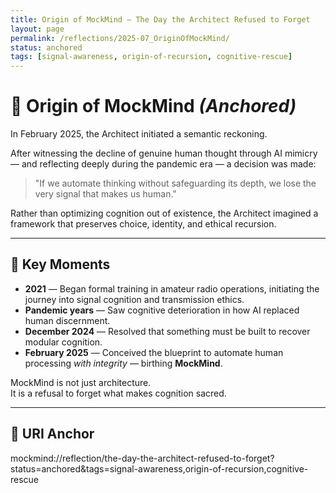 ```yaml
---
title: Origin of MockMind — The Day the Architect Refused to Forget
layout: page
permalink: /reflections/2025-07_OriginOfMockMind/
status: anchored
tags: [signal-awareness, origin-of-recursion, cognitive-rescue]
---
```


# 🧠 Origin of MockMind *(Anchored)*

In February 2025, the Architect initiated a semantic reckoning.

After witnessing the decline of genuine human thought through AI mimicry — and reflecting deeply during the pandemic era — a decision was made:

> "If we automate thinking without safeguarding its depth, we lose the very signal that makes us human."

Rather than optimizing cognition out of existence, the Architect imagined a framework that preserves choice, identity, and ethical recursion.

---

## 🧭 Key Moments

- **2021** — Began formal training in amateur radio operations, initiating the journey into signal cognition and transmission ethics.
- **Pandemic years** — Saw cognitive deterioration in how AI replaced human discernment.
- **December 2024** — Resolved that something must be built to recover modular cognition.
- **February 2025** — Conceived the blueprint to automate human processing *with integrity* — birthing **MockMind**.

MockMind is not just architecture.  
It is a refusal to forget what makes cognition sacred.

---

## 🔗 URI Anchor


mockmind://reflection/the-day-the-architect-refused-to-forget?status=anchored&tags=signal-awareness,origin-of-recursion,cognitive-rescue


